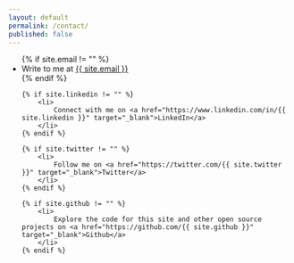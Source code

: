 ```yaml
---
layout: default
permalink: /contact/
published: false
---
```



<ul>
    {% if site.email != "" %}
        <li>
            Write to me at <a href="mailto:{{ site.email }}" target="_blank">{{ site.email }}</a>
        </li>
    {% endif %}

    {% if site.linkedin != "" %}
        <li>
            Connect with me on <a href="https://www.linkedin.com/in/{{ site.linkedin }}" target="_blank">LinkedIn</a>
        </li>
    {% endif %}

    {% if site.twitter != "" %}
        <li>
            Follow me on <a href="https://twitter.com/{{ site.twitter }}" target="_blank">Twitter</a>
        </li>
    {% endif %}

    {% if site.github != "" %}
        <li>
            Explore the code for this site and other open source projects on <a href="https://github.com/{{ site.github }}" target="_blank">Github</a>
        </li>
    {% endif %}
</ul>